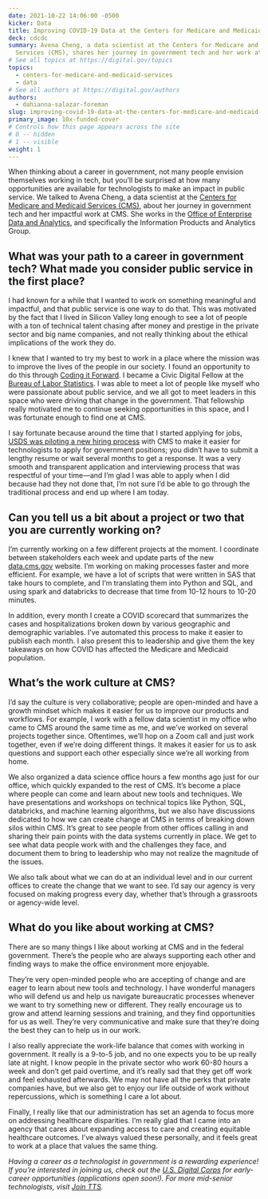 ```yaml
---
date: 2021-10-22 14:06:00 -0500
kicker: Data
title: Improving COVID-19 Data at the Centers for Medicare and Medicaid Services
deck: cdcdc
summary: Avena Cheng, a data scientist at the Centers for Medicare and Medicaid
  Services (CMS), shares her journey in government tech and her work at CMS.
# See all topics at https://digital.gov/topics
topics:
  - centers-for-medicare-and-medicaid-services
  - data
# See all authors at https://digital.gov/authors
authors:
  - dahianna-salazar-foreman
slug: improving-covid-19-data-at-the-centers-for-medicare-and-medicaid-services
primary_image: 10x-funded-cover
# Controls how this page appears across the site
# 0 -- hidden
# 1 -- visible
weight: 1
---
```

When thinking about a career in government, not many people envision themselves working in tech, but you’ll be surprised at how many opportunities are available for technologists to make an impact in public service. We talked to Avena Cheng, a data scientist at the [Centers for Medicare and Medicaid Services (CMS)](https://www.cms.gov/), about her journey in government tech and her impactful work at CMS. She works in the [Office of Enterprise Data and Analytics](https://www.cms.gov/About-CMS/Agency-Information/CMSLeadership/Office-OEDA), and specifically the Information Products and Analytics Group.

## What was your path to a career in government tech? What made you consider public service in the first place?

I had known for a while that I wanted to work on something meaningful and impactful, and that public service is one way to do that. This was motivated by the fact that I lived in Silicon Valley long enough to see a lot of people with a ton of technical talent chasing after money and prestige in the private sector and big name companies, and not really thinking about the ethical implications of the work they do.

I knew that I wanted to try my best to work in a place where the mission was to improve the lives of the people in our society. I found an opportunity to do this through [Coding it Forward](https://www.codingitforward.com/). I became a Civic Digital Fellow at the [Bureau of Labor Statistics](https://www.bls.gov/). I was able to meet a lot of people like myself who were passionate about public service, and we all got to meet leaders in this space who were driving that change in the government. That fellowship really motivated me to continue seeking opportunities in this space, and I was fortunate enough to find one at CMS.

I say fortunate because around the time that I started applying for jobs, [USDS was piloting a new hiring process](https://smeqa.usds.gov/) with CMS to make it easier for technologists to apply for government positions; you didn’t have to submit a lengthy resume or wait several months to get a response. It was a very smooth and transparent application and interviewing process that was respectful of your time—and I’m glad I was able to apply when I did because had they not done that, I’m not sure I’d be able to go through the traditional process and end up where I am today.

## Can you tell us a bit about a project or two that you are currently working on?

I’m currently working on a few different projects at the moment. I coordinate between stakeholders each week and update parts of the new [data.cms.gov](https://data.cms.gov/) website. I’m working on making processes faster and more efficient. For example, we have a lot of scripts that were written in SAS that take hours to complete, and I’m translating them into Python and SQL, and using spark and databricks to decrease that time from 10-12 hours to 10-20 minutes.

In addition, every month I create a COVID scorecard that summarizes the cases and hospitalizations broken down by various geographic and demographic variables. I’ve automated this process to make it easier to publish each month. I also present this to leadership and give them the key takeaways on how COVID has affected the Medicare and Medicaid population.

## What’s the work culture at CMS?

I’d say the culture is very collaborative; people are open-minded and have a growth mindset which makes it easier for us to improve our products and workflows. For example, I work with a fellow data scientist in my office who came to CMS around the same time as me, and we’ve worked on several projects together since. Oftentimes, we’ll hop on a Zoom call and just work together, even if we’re doing different things. It makes it easier for us to ask questions and support each other especially since we’re all working from home.

We also organized a data science office hours a few months ago just for our office, which quickly expanded to the rest of CMS. It’s become a place where people can come and learn about new tools and techniques. We have presentations and workshops on technical topics like Python, SQL, databricks, and machine learning algorithms, but we also have discussions dedicated to how we can create change at CMS in terms of breaking down silos within CMS. It’s great to see people from other offices calling in and sharing their pain points with the data systems currently in place. We get to see what data people work with and the challenges they face, and document them to bring to leadership who may not realize the magnitude of the issues.

We also talk about what we can do at an individual level and in our current offices to create the change that we want to see. I’d say our agency is very focused on making progress every day, whether that’s through a grassroots or agency-wide level.

## What do you like about working at CMS?

There are so many things I like about working at CMS and in the federal government. There’s the people who are always supporting each other and finding ways to make the office environment more enjoyable.

They’re very open-minded people who are accepting of change and are eager to learn about new tools and technology. I have wonderful managers who will defend us and help us navigate bureaucratic processes whenever we want to try something new or different. They really encourage us to grow and attend learning sessions and training, and they find opportunities for us as well. They’re very communicative and make sure that they’re doing the best they can to help us in our work.

I also really appreciate the work-life balance that comes with working in government. It really is a 9-to-5 job, and no one expects you to be up really late at night. I know people in the private sector who work 60-80 hours a week and don’t get paid overtime, and it’s really sad that they get off work and feel exhausted afterwards. We may not have all the perks that private companies have, but we also get to enjoy our life outside of work without repercussions, which is something I care a lot about.

Finally, I really like that our administration has set an agenda to focus more on addressing healthcare disparities. I’m really glad that I came into an agency that cares about expanding access to care and creating equitable healthcare outcomes. I’ve always valued these personally, and it feels great to work at a place that values the same thing.

*Having a career as a technologist in government is a rewarding experience! If you’re interested in joining us, check out the [U.S. Digital Corps](https://digitalcorps.gsa.gov/) for early-career opportunities (applications open soon!). For more mid-senior technologists, visit [Join TTS](https://join.tts.gsa.gov/).*